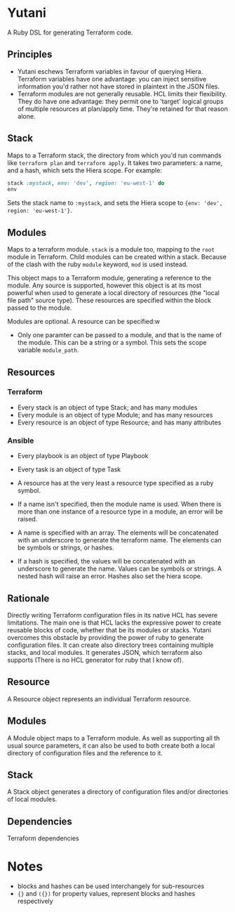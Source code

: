 # Yutani

A Ruby DSL for generating Terraform code.

## Principles

* Yutani eschews Terraform variables in favour of querying Hiera. Terraform variables have one advantage: you can inject sensitive information you'd rather not have stored in plaintext in the JSON files.
* Terraform modules are not generally reusable. HCL limits their flexibility. They do have one advantage: they permit one to 'target' logical groups of multiple resources at plan/apply time. They're retained for that reason alone.


## Stack

Maps to a Terraform stack, the directory from which you'd run commands like `terraform plan` and `terraform apply`. It takes two parameters: a name, and a hash, which sets the Hiera scope. For example:

```ruby
stack :mystack, env: 'dev', region: 'eu-west-1' do
env
```

Sets the stack name to `:mystack`, and sets the Hiera scope to `{env: 'dev', region: 'eu-west-1'}`.

## Modules

Maps to a terraform module. `stack` is a module too, mapping to the `root` module in Terraform. Child modules can be created within a stack. Because of the clash with the ruby `module` keyword, `mod` is used instead. 

This object maps to a Terraform module, generating a reference to the module. Any source is supported, however this object is at its most powerful when used to generate a local directory of resources (the "local file path" source type). These resources are specified within the block passed to the module.

Modules are optional. A resource can be specified:w


* Only one paramter can be passed to a module, and that is the name of the module. This can be a string or a symbol. This sets the scope variable `module_path`.

## Resources

### Terraform

* Every stack is an object of type Stack; and has many modules
* Every module is an object of type Module; and has many resources
* Every resource is an object of type Resource; and has many attributes

### Ansible

* Every playbook is an object of type Playbook
* Every task is an object of type Task


* A resource has at the very least a resource type specified as a ruby symbol. 
* If a name isn't specified, then the module name is used. When there is more than one instance of a resource type in a module, an error will be raised.
* A name is specified with an array. The elements will be concatenated with an underscore to generate the terraform name. The elements can be symbols or strings, or hashes.
* If a hash is specified, the values will be concatenated with an underscore to generate the name. Values can be symbols or strings. A nested hash will raise an error. Hashes also set the hiera scope.


## Rationale

Directly writing Terraform configuration files in its native HCL has severe limitations. The main one is that HCL lacks the expressive power to create reusable blocks of code, whether that be its modules or stacks. Yutani overcomes this obstacle by providing the power of ruby to generate configuration files. It can create also directory trees containing multiple stacks, and local modules. It generates JSON, which terraform also supports (There is no HCL generator for ruby that I know of).

## Resource

A Resource object represents an individual Terraform resource.

## Modules

A Module object maps to a Terraform module. As well as supporting all th usual source parameters, it can also be used to both create both a local directory of configuration files and the reference to it.

## Stack

A Stack object generates a directory of configuration files and/or  directories of local modules.

## Dependencies

Terraform dependencies 

# Notes

* blocks and hashes can be used interchangely for sub-resources
* `{}` and `({})` for property values, represent blocks and hashes respectively

